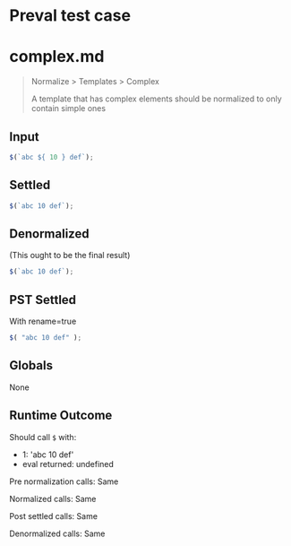 # Preval test case

# complex.md

> Normalize > Templates > Complex
>
> A template that has complex elements should be normalized to only contain simple ones

## Input

`````js filename=intro
$(`abc ${ 10 } def`);
`````


## Settled


`````js filename=intro
$(`abc 10 def`);
`````


## Denormalized
(This ought to be the final result)

`````js filename=intro
$(`abc 10 def`);
`````


## PST Settled
With rename=true

`````js filename=intro
$( "abc 10 def" );
`````


## Globals


None


## Runtime Outcome


Should call `$` with:
 - 1: 'abc 10 def'
 - eval returned: undefined

Pre normalization calls: Same

Normalized calls: Same

Post settled calls: Same

Denormalized calls: Same
